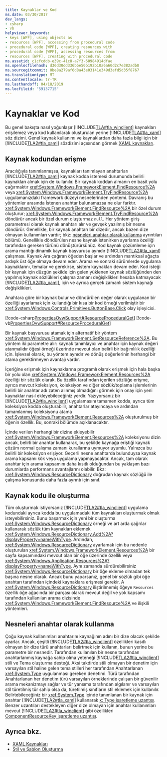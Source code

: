 ```yaml
---
title: Kaynaklar ve Kod
ms.date: 03/30/2017
dev_langs:
- csharp
- vb
helpviewer_keywords:
- keys [WPF], using objects as
- resources [WPF], accessing from procedural code
- procedural code [WPF], creating resources with
- procedural code [WPF], accessing resources from
- resources [WPF], creating with procedural code
ms.assetid: c1cfcddb-e39c-41c8-a7f3-60984914dfae
ms.openlocfilehash: d36d30dd336bbe50b192b10a6a60d2c7e382adb8
ms.sourcegitcommit: 0be8a279af6d8a43e03141e349d3efd5d35f8767
ms.translationtype: MT
ms.contentlocale: tr-TR
ms.lasthandoff: 04/18/2019
ms.locfileid: "59137715"
---
```

# <a name="resources-and-code"></a>Kaynaklar ve Kod
Bu genel bakışta nasıl yoğunlaşır [!INCLUDE[TLA#tla_winclient](../../../../includes/tlasharptla-winclient-md.md)] kaynakları erişilemez veya kod kullanılarak oluşturulan yerine [!INCLUDE[TLA#tla_xaml](../../../../includes/tlasharptla-xaml-md.md)] söz dizimi. Genel kaynak kullanımı ve kaynaklardan daha fazla bilgi için bir [!INCLUDE[TLA2#tla_xaml](../../../../includes/tla2sharptla-xaml-md.md)] sözdizimi açısından görmek [XAML kaynakları](xaml-resources.md).  

<a name="accessing"></a>   
## <a name="accessing-resources-from-code"></a>Kaynak kodundan erişme  
 Aracılığıyla tanımlanmışsa, kaynakları tanımlayan anahtarları [!INCLUDE[TLA2#tla_xaml](../../../../includes/tla2sharptla-xaml-md.md)] kaynak kodda istemesi durumunda belirli kaynakları almak için de kullanılır. Bir kaynak koddan almanın en basit yolu çağırmaktır <xref:System.Windows.FrameworkElement.FindResource%2A> veya <xref:System.Windows.FrameworkElement.TryFindResource%2A> uygulamanızdaki framework düzeyi nesnelerinden yöntemi. Davranış bu yöntemler arasında İstenen anahtar bulunamazsa ne olur farktır. <xref:System.Windows.FrameworkElement.FindResource%2A> bir özel durum oluşturur; <xref:System.Windows.FrameworkElement.TryFindResource%2A> döndürür ancak bir özel durum oluşturmaz `null`. Her yöntem giriş parametresi olarak kaynak anahtarı alır ve gevşek yazılmış bir nesne döndürür. Genellikle, bir kaynak anahtarı bir dizedir, ancak bazen dize olmayan kullanımları vardır; bkz: [nesneleri anahtar olarak kullanma](#objectaskey) ayrıntıları bölümü. Genellikle döndürülen nesne kaynak istenirken ayarlama özelliği tarafından gereken türünü dönüştürürsünüz. Kod kaynak çözümleme için arama mantığı dinamik kaynak başvurusu aynıdır [!INCLUDE[TLA2#tla_xaml](../../../../includes/tla2sharptla-xaml-md.md)] çalışması. Kaynak Ara çağıran öğeden başlar ve ardından mantıksal ağaçta ardışık üst öğe olmaya devam eder. Arama ve sonraki sürümlerde uygulama kaynaklarını, temalar ve gerekirse, sistem kaynakları devam eder. Kod isteği bir kaynak için düzgün şekilde için gelen yüklenen kaynak sözlüğünden den yapılmış kaynak sözlükleri çalışma zamanı değişiklikleri hesaba katmayacak [!INCLUDE[TLA2#tla_xaml](../../../../includes/tla2sharptla-xaml-md.md)], için ve ayrıca gerçek zamanlı sistem kaynağı değişiklikleri.  
  
 Anahtara göre bir kaynak bulur ve döndürülen değer olarak uygulanan bir özelliği ayarlamak için kullandığı bir kısa bir kod örneği verilmiştir bir <xref:System.Windows.Controls.Primitives.ButtonBase.Click> olay işleyicisi.  
  
 [!code-csharp[PropertiesOvwSupport#ResourceProceduralGet](~/samples/snippets/csharp/VS_Snippets_Wpf/PropertiesOvwSupport/CSharp/page3.xaml.cs#resourceproceduralget)]
 [!code-vb[PropertiesOvwSupport#ResourceProceduralGet](~/samples/snippets/visualbasic/VS_Snippets_Wpf/PropertiesOvwSupport/visualbasic/page3.xaml.vb#resourceproceduralget)]  
  
 Bir kaynak başvurusu atamak için alternatif bir yöntem <xref:System.Windows.FrameworkElement.SetResourceReference%2A>. Bu yöntem iki parametre alır: kaynak tanımlayıcı ve anahtar için kaynak değeri atanmalıdır öğesi örneği üzerinde mevcut olan belirli bir bağımlılık özelliği için. İşlevsel olarak, bu yöntem aynıdır ve dönüş değerlerinin herhangi bir atama gerektirmeyen avantajı vardır.  
  
 İçeriğine erişmek için kaynaklarına programlı olarak erişmek için hala başka bir yolu olan <xref:System.Windows.FrameworkElement.Resources%2A> özelliği bir sözlük olarak. Bu özellik tarafından içerilen sözlüğe erişme, ayrıca mevcut koleksiyon, koleksiyon ve diğer sözlük/toplama işlemlerinin belirli bir anahtar adı zaten alınmış olmadığını görmek için onay için yeni kaynaklar nasıl ekleyebileceğiniz yerdir. Yazıyorsanız bir [!INCLUDE[TLA2#tla_winclient](../../../../includes/tla2sharptla-winclient-md.md)] uygulamasını tamamen kodda, ayrıca tüm koleksiyon kodda oluşturabilir, anahtarlar atayıncaya ve ardından tamamlanmış koleksiyonu atama <xref:System.Windows.FrameworkElement.Resources%2A> oluşturulmuş bir öğenin özellik. Bu, sonraki bölümde açıklanacaktır.  
  
 İçinde verilen herhangi bir dizine ekleyebilir <xref:System.Windows.FrameworkElement.Resources%2A> koleksiyonu dizin ancak, belirli bir anahtar kullanarak, bu şekilde kaynağa eriştiği kaynak çözüm normal çalışma zamanı kurallarına uymuyor uyumlu. Yalnızca bu belirli bir koleksiyon erişiyor. Geçerli nesne anahtarda bulunduysa kaynak arama kapsamı kök veya uygulama yapmayacaktır. Ancak, tam olarak anahtar için arama kapsamını daha kısıtlı olduğundan bu yaklaşım bazı durumlarda performans avantajlarını olabilir. Bkz: <xref:System.Windows.ResourceDictionary> doğrudan kaynak sözlüğü ile çalışma konusunda daha fazla ayrıntı için sınıf.  
  
<a name="creating"></a>   
## <a name="creating-resources-with-code"></a>Kaynak kodu ile oluşturma  
 Tüm oluşturmak istiyorsanız [!INCLUDE[TLA2#tla_winclient](../../../../includes/tla2sharptla-winclient-md.md)] uygulama kodundaki ayrıca kodda bu uygulamadaki tüm kaynakları oluşturmak olmak isteyebilirsiniz. Bunu başarmak için yeni bir oluşturma <xref:System.Windows.ResourceDictionary> örneği ve art arda çağrılar kullanarak sözlük tüm kaynakları eklemek <xref:System.Windows.ResourceDictionary.Add%2A?displayProperty=nameWithType>. Ardından, <xref:System.Windows.ResourceDictionary> ayarlamak için bu nedenle oluşturulan <xref:System.Windows.FrameworkElement.Resources%2A> bir sayfa kapsamındaki mevcut olan bir öğe üzerinde özellik veya <xref:System.Windows.Application.Resources%2A?displayProperty=nameWithType>. Aynı zamanda sürdürebilirsiniz <xref:System.Windows.ResourceDictionary> bir öğe ekleme olmadan tek başına nesne olarak. Ancak bunu yaparsanız, genel bir sözlük gibi öğe anahtarı tarafından içindeki kaynaklara erişmesi gerekir. A <xref:System.Windows.ResourceDictionary> iliştirilmemiş öğeye `Resources` özellik öğe ağacında bir parçası olarak mevcut değil ve yok kapsamı tarafından kullanılan arama dizisinde <xref:System.Windows.FrameworkElement.FindResource%2A> ve ilişkili yöntemleri.  
  
<a name="objectaskey"></a>   
## <a name="using-objects-as-keys"></a>Nesneleri anahtar olarak kullanma  
 Çoğu kaynak kullanımları anahtarını kaynağının adını bir dize olacak şekilde ayarlar. Ancak, çeşitli [!INCLUDE[TLA2#tla_winclient](../../../../includes/tla2sharptla-winclient-md.md)] özellikleri kasıtlı olmayan bir dize türü anahtarları belirtmek için kullanın, bunun yerine bu parametre bir nesnedir. Tarafından kullanılan bir nesne tarafından anahtarlanmış kaynağa sahip olma yeteneği [!INCLUDE[TLA2#tla_winclient](../../../../includes/tla2sharptla-winclient-md.md)] stili ve Tema oluşturma desteği. Aksi takdirde stili olmayan bir denetim için varsayılan stil haline gelen tema stilleri her tarafından Anahtarlanan <xref:System.Type> uygulanması gereken denetimi. Türü tarafından Anahtarlanan her denetim türü varsayılan örneklerinde çalışan bir güvenilir arama mekanizmayı sağlar ve tür yansıma tarafından algılanır ve varsayılan stil türetilmiş tür sahip olsa da, türetilmiş sınıfların stil eklemek için kullanılır. Belirtebileceğiniz bir <xref:System.Type> içinde tanımlanan bir kaynak için anahtar [!INCLUDE[TLA2#tla_xaml](../../../../includes/tla2sharptla-xaml-md.md)] kullanarak [x: Type işaretleme uzantısı](../../xaml-services/x-type-markup-extension.md). Benzer uzantıları destekleyen diğer dize olmayan için anahtar kullanımları mevcut [!INCLUDE[TLA2#tla_winclient](../../../../includes/tla2sharptla-winclient-md.md)] gibi özellikleri [ComponentResourceKey işaretleme uzantısı](componentresourcekey-markup-extension.md).  
  
## <a name="see-also"></a>Ayrıca bkz.

- [XAML Kaynakları](xaml-resources.md)
- [Stil ve Şablon Oluşturma](../controls/styling-and-templating.md)
